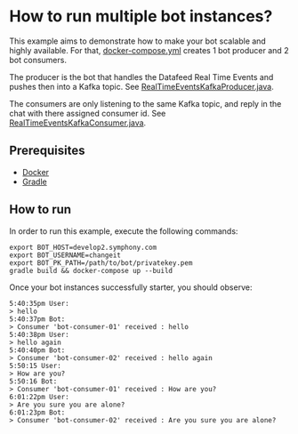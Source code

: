 # How to run multiple bot instances?
This example aims to demonstrate how to make your bot scalable and highly available. For that,
[docker-compose.yml](./docker-compose.yml) creates 1 bot producer and 2 bot consumers. 

The producer is the bot that handles the Datafeed Real Time Events and pushes then into a Kafka topic.
See [RealTimeEventsKafkaProducer.java](./src/main/java/com/symphony/bdk/examples/kafka/producer/RealTimeEventsKafkaProducer.java).

The consumers are only listening to the same Kafka topic, and reply in the chat with there assigned consumer id.
See [RealTimeEventsKafkaConsumer.java](./src/main/java/com/symphony/bdk/examples/kafka/consumer/RealTimeEventsKafkaConsumer.java).

## Prerequisites
- [Docker](https://www.docker.com/)  
- [Gradle](https://gradle.org/)

## How to run
In order to run this example, execute the following commands: 
```shell
export BOT_HOST=develop2.symphony.com 
export BOT_USERNAME=changeit
export BOT_PK_PATH=/path/to/bot/privatekey.pem 
gradle build && docker-compose up --build
```
Once your bot instances successfully starter, you should observe:
```
5:40:35pm User:
> hello 
5:40:37pm Bot:
> Consumer 'bot-consumer-01' received : hello
5:40:38pm User:
> hello again
5:40:40pm Bot:
> Consumer 'bot-consumer-02' received : hello again
5:50:15 User:
> How are you? 
5:50:16 Bot:
> Consumer 'bot-consumer-01' received : How are you?
6:01:22pm User:
> Are you sure you are alone?
6:01:23pm Bot:
> Consumer 'bot-consumer-02' received : Are you sure you are alone?
```
